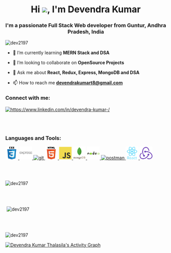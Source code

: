 

<h1 align="center">Hi <img src="https://raw.githubusercontent.com/MartinHeinz/MartinHeinz/master/wave.gif" width="30px">, I'm Devendra Kumar</h1>
<h3 align="center">I'm a passionate Full Stack Web developer from Guntur, Andhra Pradesh, India</h3>

<!-- <img align="right" src="7SvA.gif" alt="imgae" /> -->

<p align="left"> <img src="https://komarev.com/ghpvc/?username=dev2197&label=Profile%20views&color=0e75b6&style=flat" alt="dev2197" /> </p>



- 🌱 I’m currently learning **MERN Stack and DSA**

- 👯 I’m looking to collaborate on **OpenSource Projects**

- 💬 Ask me about **React, Redux, Express, MongoDB and DSA**

- 📫 How to reach me **devendrakumart8@gmail.com**



<h3 align="left">Connect with me:</h3>
<p align="left">
<a href="https://www.linkedin.com/in/devendra-kumar-/" target="blank"><img align="center" src="https://raw.githubusercontent.com/rahuldkjain/github-profile-readme-generator/master/src/images/icons/Social/linked-in-alt.svg" alt="https://www.linkedin.com/in/devendra-kumar-/" height="30" width="40" /></a>
</p>

<br>
<br>

<h3 align="left">Languages and Tools:</h3>
<p align="left"> <a href="https://www.w3schools.com/css/" target="_blank" rel="noreferrer"> <img src="https://raw.githubusercontent.com/devicons/devicon/master/icons/css3/css3-original-wordmark.svg" alt="css3" width="40" height="40"/> </a> <a href="https://expressjs.com" target="_blank" rel="noreferrer"> <img src="https://raw.githubusercontent.com/devicons/devicon/master/icons/express/express-original-wordmark.svg" alt="express" width="40" height="40"/> </a> <a href="https://git-scm.com/" target="_blank" rel="noreferrer"> <img src="https://www.vectorlogo.zone/logos/git-scm/git-scm-icon.svg" alt="git" width="40" height="40"/> </a> <a href="https://www.w3.org/html/" target="_blank" rel="noreferrer"> <img src="https://raw.githubusercontent.com/devicons/devicon/master/icons/html5/html5-original-wordmark.svg" alt="html5" width="40" height="40"/> </a> <a href="https://developer.mozilla.org/en-US/docs/Web/JavaScript" target="_blank" rel="noreferrer"> <img src="https://raw.githubusercontent.com/devicons/devicon/master/icons/javascript/javascript-original.svg" alt="javascript" width="40" height="40"/> </a> <a href="https://www.mongodb.com/" target="_blank" rel="noreferrer"> <img src="https://raw.githubusercontent.com/devicons/devicon/master/icons/mongodb/mongodb-original-wordmark.svg" alt="mongodb" width="40" height="40"/> </a> <a href="https://nodejs.org" target="_blank" rel="noreferrer"> <img src="https://raw.githubusercontent.com/devicons/devicon/master/icons/nodejs/nodejs-original-wordmark.svg" alt="nodejs" width="40" height="40"/> </a> <a href="https://postman.com" target="_blank" rel="noreferrer"> <img src="https://www.vectorlogo.zone/logos/getpostman/getpostman-icon.svg" alt="postman" width="40" height="40"/> </a> <a href="https://reactjs.org/" target="_blank" rel="noreferrer"> <img src="https://raw.githubusercontent.com/devicons/devicon/master/icons/react/react-original-wordmark.svg" alt="react" width="40" height="40"/> </a> <a href="https://redux.js.org" target="_blank" rel="noreferrer"> <img src="https://raw.githubusercontent.com/devicons/devicon/master/icons/redux/redux-original.svg" alt="redux" width="40" height="40"/> </a> </p>

<br>
<br>

<p><img align="center" src="https://github-readme-stats.vercel.app/api/top-langs?username=dev2197&show_icons=true&locale=en&layout=compact" alt="dev2197" /></p>

<br>
<br>

<p>&nbsp;<img align="center" src="https://github-readme-stats.vercel.app/api?username=dev2197&show_icons=true&locale=en" alt="dev2197" /></p>

<br>
<br>

<p><img align="center" src="https://github-readme-streak-stats.herokuapp.com/?user=dev2197&" alt="dev2197" /></p>

<a href="https://github.com/Dev2197/github-readme-activity-graph"><img alt="
Devendra Kumar Thalasila's Activity Graph" src="https://activity-graph.herokuapp.com/graph?username=Dev2197&bg_color=0D1117&color=5BCDEC&line=5BCDEC&point=FFFFFF&hide_border=true" /></a>

